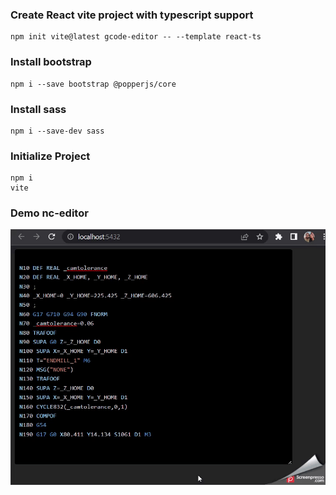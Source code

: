 ### Create React vite project with typescript support
```
npm init vite@latest gcode-editor -- --template react-ts
```

### Install bootstrap
```
npm i --save bootstrap @popperjs/core
```

### Install sass
```
npm i --save-dev sass
```

### Initialize Project
```
npm i
vite
```

### Demo nc-editor

<img src="./docs/nc-editor-demo.gif" width="600">
